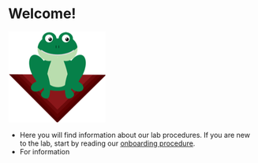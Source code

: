 # Welcome!

![Image of a Frog](./images/frog.png)

* Here you will find information about our lab procedures. If you are new to the lab, start by reading our [onboarding procedure](welcome.md).
* For information 
